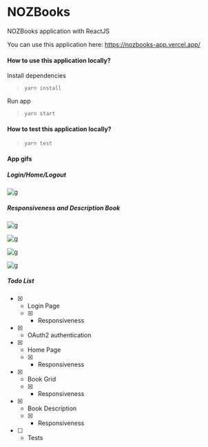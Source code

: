 # NOZBooks

NOZBooks application with ReactJS

You can use this application here: https://nozbooks-app.vercel.app/

#### How to use this application locally?

Install dependencies

> `yarn install`

Run app

> `yarn start`

#### How to test this application locally?

> `yarn test`

#### App gifs

##### Login/Home/Logout

![g](nozbooks-app/src/assets/images/CPT2203100931-1149x740.gif)

##### Responsiveness and Description Book

![g](src/assets/images/CPT2203100920-360x640.gif)

![g](src/assets/images/CPT2203100938-1149x740.gif)

![g](src/assets/images/CPT2203100941-1149x740.gif)

![g](src/assets/images/CPT2204112248-1149x740.gif)

##### Todo List

- [x] - Login Page
  - [x] - Responsiveness
- [x] - OAuth2 authentication
- [x] - Home Page
  - [x] - Responsiveness
- [x] - Book Grid
  - [x] - Responsiveness
- [x] - Book Description
  - [x] - Responsiveness
- [ ] - Tests

